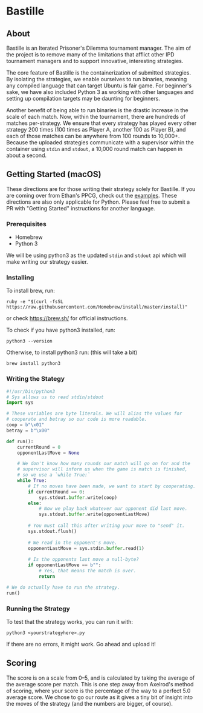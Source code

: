 # Bastille

## About
Bastille is an Iterated Prisoner's Dilemma tournament manager. The aim of the project is to remove many of the limitations that afflict other IPD tournament managers and to support innovative, interesting strategies.

The core feature of Bastille is the containerization of submitted strategies. By isolating the strategies, we enable ourselves to run binaries, meaning any compiled language that can target Ubuntu is fair game. For beginner's sake, we have also included Python 3 as working with other languages and setting up compilation targets may be daunting for beginners.

Another benefit of being able to run binaries is the drastic increase in the scale of each match. Now, within the tournament, there are hundreds of matches per-strategy. We ensure that every strategy has played every other strategy 200 times (100 times as Player A, another 100 as Player B), and each of those matches can be anywhere from 100 rounds to 10,000+. Because the uploaded strategies communicate with a supervisor within the container using `stdin` and `stdout`, a 10,000 round match can happen in about a second. 

## Getting Started (macOS)

These directions are for those writing their strategy solely for Bastille. If you are coming over from Ethan's PPCG, check out the [examples](examples/). These directions are also only applicable for Python. Please feel free to submit a PR with "Getting Started" instructions for another language.

### Prerequisites

- Homebrew
- Python 3

We will be using python3 as the updated `stdin` and `stdout` api which will make writing our strategy easier. 

### Installing

To install brew, run:
```
ruby -e "$(curl -fsSL https://raw.githubusercontent.com/Homebrew/install/master/install)"
```
or check https://brew.sh/ for official instructions.

To check if you have python3 installed, run:
```
python3 --version
```
Otherwise, to install python3 run: (this will take a bit)
```
brew install python3
```

### Writing the Stategy
```python
#!/usr/bin/python3
# Sys allows us to read stdin/stdout
import sys

# These variables are byte literals. We will alias the values for
# cooperate and betray so our code is more readable.
coop = b"\x01"
betray = b"\x00"

def run():
    currentRound = 0
    opponentLastMove = None

    # We don't know how many rounds our match will go on for and the 
    # supervisor will inform us when the game is match is finished,
    # so we use a `while True:`
    while True:
        # If no moves have been made, we want to start by cooperating.
        if currentRound == 0:
            sys.stdout.buffer.write(coop)
        else:
            # Now we play back whatever our opponent did last move.
            sys.stdout.buffer.write(opponentLastMove)
            
        # You must call this after writing your move to "send" it.
        sys.stdout.flush()
        
        # We read in the opponent's move.
        opponentLastMove = sys.stdin.buffer.read(1)
        
        # Is the opponents last move a null-byte?
        if opponentLastMove == b"":
            # Yes, that means the match is over.
            return

# We do actually have to run the strategy.
run()
```

### Running the Strategy
To test that the strategy works, you can run it with:
```
python3 <yourstrategyhere>.py
```

If there are no errors, it might work. Go ahead and upload it!

## Scoring
The score is on a scale from 0–5, and is calculated by taking the average of the average score per match. This is one step away from Axelrod's method of scoring, where your score is the percentage of the way to a perfect 5.0 average score. We chose to go our route as it gives a tiny bit of insight into the moves of the strategy (and the numbers are bigger, of course).
